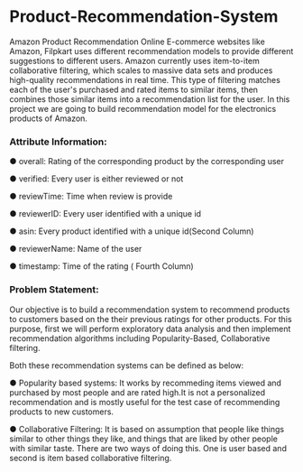 # Product-Recommendation-System

Amazon Product Recommendation
Online E-commerce websites like Amazon, Filpkart uses different recommendation models to provide different suggestions to different users. Amazon currently uses item-to-item collaborative filtering, which scales to massive data sets and produces high-quality recommendations in real time. This type of filtering matches each of the user's purchased and rated items to similar items, then combines those similar items into a recommendation list for the user. In this project we are going to build recommendation model for the electronics products of Amazon.

### Attribute Information:
● overall: Rating of the corresponding product by the corresponding user

● verified: Every user is either reviewed or not

● reviewTime: Time when review is provide

● reviewerID: Every user identified with a unique id

● asin: Every product identified with a unique id(Second Column)

● reviewerName: Name of the user

● timestamp: Time of the rating ( Fourth Column)

### Problem Statement:
Our objective is to build a recommendation system to recommend products to customers based on the their previous ratings for other products. For this purpose, first we will perform exploratory data analysis and then implement recommendation algorithms including Popularity-Based, Collaborative filtering.

Both these recommendation systems can be defined as below:

● Popularity based systems: It works by recommeding items viewed and purchased by most people and are rated high.It is not a personalized recommendation and is mostly useful for the test case of recommending products to new customers.

● Collaborative Filtering: It is based on assumption that people like things similar to other things they like, and things that are liked by other people with similar taste. There are two ways of doing this. One is user based and second is item based collaborative filtering.
